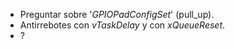 - Preguntar sobre '*GPIOPadConfigSet*' (pull_up).
- Antirrebotes con *vTaskDelay* y con *xQueueReset*.
- ?
